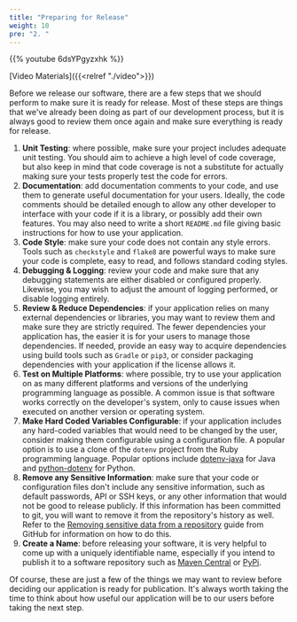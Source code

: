 ```yaml
---
title: "Preparing for Release"
weight: 10
pre: "2. "
---
```


{{% youtube 6dsYPgyzxhk %}}

[Video Materials]({{<relref "./video">}})

Before we release our software, there are a few steps that we should perform to make sure it is ready for release. Most of these steps are things that we've already been doing as part of our development process, but it is always good to review them once again and make sure everything is ready for release.

1. **Unit Testing**: where possible, make sure your project includes adequate unit testing. You should aim to achieve a high level of code coverage, but also keep in mind that code coverage is not a substitute for actually making sure your tests properly test the code for errors. 
2. **Documentation**: add documentation comments to your code, and use them to generate useful documentation for your users. Ideally, the code comments should be detailed enough to allow any other developer to interface with your code if it is a library, or possibly add their own features. You may also need to write a short `README.md` file giving basic instructions for how to use your application.
3. **Code Style**: make sure your code does not contain any style errors. Tools such as `checkstyle` and `flake8` are powerful ways to make sure your code is complete, easy to read, and follows standard coding styles.
4. **Debugging & Logging**: review your code and make sure that any debugging statements are either disabled or configured properly. Likewise, you may wish to adjust the amount of logging performed, or disable logging entirely. 
5. **Review & Reduce Dependencies**: if your application relies on many external dependencies or libraries, you may want to review them and make sure they are strictly required. The fewer dependencies your application has, the easier it is for your users to manage those dependencies. If needed, provide an easy way to acquire dependencies using build tools such as `Gradle` or `pip3`, or consider packaging dependencies with your application if the license allows it.
6. **Test on Multiple Platforms**: where possible, try to use your application on as many different platforms and versions of the underlying programming language as possible. A common issue is that software works correctly on the developer's system, only to cause issues when executed on another version or operating system. 
7. **Make Hard Coded Variables Configurable**: if your application includes any hard-coded variables that would need to be changed by the user, consider making them configurable using a configuration file. A popular option is to use a clone of the `dotenv` project from the Ruby programming language. Popular options include [dotenv-java](https://github.com/cdimascio/dotenv-java) for Java and [python-dotenv](https://pypi.org/project/python-dotenv/) for Python.
8. **Remove any Sensitive Information**: make sure that your code or configuration files don't include any sensitive information, such as default passwords, API or SSH keys, or any other information that would not be good to release publicly. If this information has been committed to git, you will want to remove it from the repository's history as well. Refer to the [Removing sensitive data from a repository](https://docs.github.com/en/github/authenticating-to-github/removing-sensitive-data-from-a-repository) guide from GitHub for information on how to do this.
9. **Create a Name**: before releasing your software, it is very helpful to come up with a uniquely identifiable name, especially if you intend to publish it to a software repository such as [Maven Central](https://search.maven.org/) or [PyPi](https://pypi.org/). 

Of course, these are just a few of the things we may want to review before deciding our application is ready for publication. It's always worth taking the time to think about how useful our application will be to our users before taking the next step. 
 
